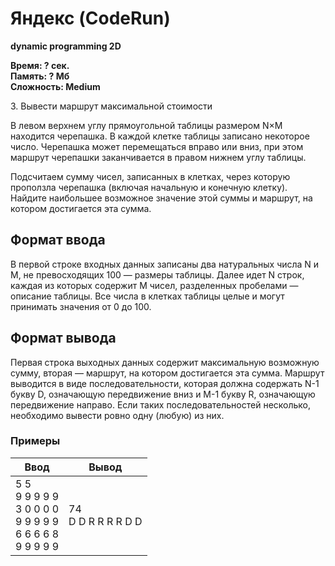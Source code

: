 <h1 class="title">Яндекс (CodeRun)</h1>
<p><b>dynamic programming 2D</b></p>
<p><b>Время: ? сек.<br>Память: ? Мб<br>Сложность: Medium</b></p>
<p>3. Вывести маршрут максимальной стоимости</p>
<p>В левом верхнем углу прямоугольной таблицы размером N×M находится черепашка. В каждой клетке таблицы записано некоторое число. Черепашка может перемещаться вправо или вниз, при этом маршрут черепашки заканчивается в правом нижнем углу таблицы.</p>
<p>Подсчитаем сумму чисел, записанных в клетках, через которую проползла черепашка (включая начальную и конечную клетку). Найдите наибольшее возможное значение этой суммы и маршрут, на котором достигается эта сумма.</p>

<h2>Формат ввода</h2>
<p>В первой строке входных данных записаны два натуральных числа N и M, не превосходящих 100 — размеры таблицы. Далее идет N строк, каждая из которых содержит M чисел, разделенных пробелами — описание таблицы. Все числа в клетках таблицы целые и могут принимать значения от 0 до 100.</p>

<h2>Формат вывода</h2>
<p>Первая строка выходных данных содержит максимальную возможную сумму, вторая — маршрут, на котором достигается эта сумма. Маршрут выводится в виде последовательности, которая должна содержать N-1 букву D, означающую передвижение вниз и M-1 букву R, означающую передвижение направо. Если таких последовательностей несколько, необходимо вывести ровно одну (любую) из них.</p>

<h3>Примеры</h3>
<table class="sample-tests">
  <thead>
     <tr>
        <th>Ввод</th>
        <th>Вывод</th>
     </tr>
  </thead>
  <tbody>
     <tr>
        <td>5 5
        <br>9 9 9 9 9
        <br>3 0 0 0 0
        <br>9 9 9 9 9
        <br>6 6 6 6 8
        <br>9 9 9 9 9
        </td>
        <td>74
        <br>D D R R R R D D</td>
     </tr>

  </tbody>
</table>